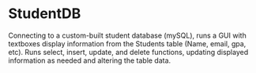 # StudentDB
Connecting to a custom-built student database (mySQL), runs a GUI with textboxes display information from the Students table (Name, email, gpa, etc). Runs select, insert, update, and delete functions, updating displayed information as needed and altering the table data.

